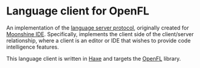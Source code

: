 # Language client for OpenFL

An implementation of the [language server protocol](https://microsoft.github.io/language-server-protocol/), originally created for [Moonshine IDE](https://moonshine-ide.com/). Specifically, implements the client side of the client/server relationship, where a client is an editor or IDE that wishes to provide code intelligence features.

This language client is written in [Haxe](https://haxe.org/) and targets the [OpenFL](https://openfl.org/) library.
